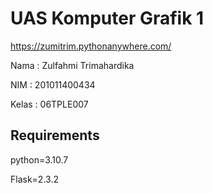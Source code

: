 # UAS Komputer Grafik 1

https://zumitrim.pythonanywhere.com/

Nama  : Zulfahmi Trimahardika

NIM   : 201011400434

Kelas : 06TPLE007

## Requirements

python=3.10.7

Flask=2.3.2
